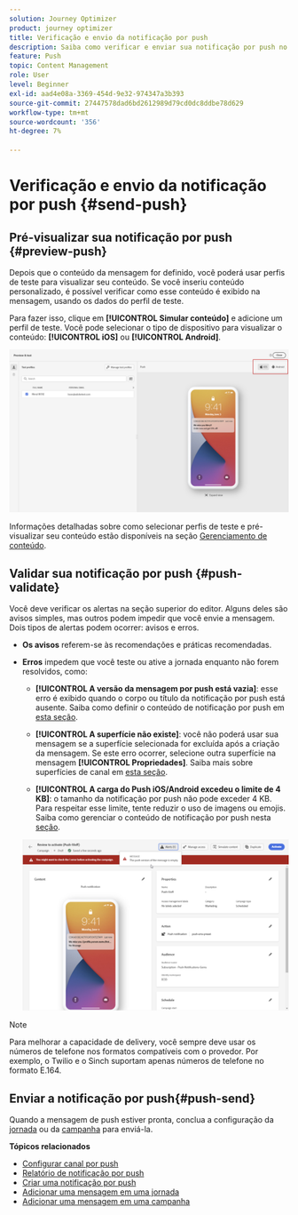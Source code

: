 ```yaml
---
solution: Journey Optimizer
product: journey optimizer
title: Verificação e envio da notificação por push
description: Saiba como verificar e enviar sua notificação por push no Journey Optimizer
feature: Push
topic: Content Management
role: User
level: Beginner
exl-id: aad4e08a-3369-454d-9e32-974347a3b393
source-git-commit: 27447578dad6bd2612989d79cd0dc8ddbe78d629
workflow-type: tm+mt
source-wordcount: '356'
ht-degree: 7%

---
```


# Verificação e envio da notificação por push {#send-push}

## Pré-visualizar sua notificação por push {#preview-push}

Depois que o conteúdo da mensagem for definido, você poderá usar perfis de teste para visualizar seu conteúdo. Se você inseriu conteúdo personalizado, é possível verificar como esse conteúdo é exibido na mensagem, usando os dados do perfil de teste.

Para fazer isso, clique em **[!UICONTROL Simular conteúdo]** e adicione um perfil de teste. Você pode selecionar o tipo de dispositivo para visualizar o conteúdo: **[!UICONTROL iOS]** ou **[!UICONTROL Android]**.

![](assets/push_preview_3.png)

Informações detalhadas sobre como selecionar perfis de teste e pré-visualizar seu conteúdo estão disponíveis na seção [Gerenciamento de conteúdo](../content-management/preview-test.md).

## Validar sua notificação por push {#push-validate}

Você deve verificar os alertas na seção superior do editor. Alguns deles são avisos simples, mas outros podem impedir que você envie a mensagem. Dois tipos de alertas podem ocorrer: avisos e erros.

* **Os avisos** referem-se às recomendações e práticas recomendadas.

* **Erros** impedem que você teste ou ative a jornada enquanto não forem resolvidos, como:

   * **[!UICONTROL A versão da mensagem por push está vazia]**: esse erro é exibido quando o corpo ou título da notificação por push está ausente. Saiba como definir o conteúdo de notificação por push em [esta seção](create-push.md).

   * **[!UICONTROL A superfície não existe]**: você não poderá usar sua mensagem se a superfície selecionada for excluída após a criação da mensagem. Se este erro ocorrer, selecione outra superfície na mensagem **[!UICONTROL Propriedades]**. Saiba mais sobre superfícies de canal em [esta seção](../configuration/channel-surfaces.md).

   * **[!UICONTROL A carga do Push iOS/Android excedeu o limite de 4 KB]**: o tamanho da notificação por push não pode exceder 4 KB. Para respeitar esse limite, tente reduzir o uso de imagens ou emojis. Saiba como gerenciar o conteúdo de notificação por push nesta [seção](../push/create-push.md).

  ![](assets/push_alert.png)


>[!NOTE]
>
> Para melhorar a capacidade de delivery, você sempre deve usar os números de telefone nos formatos compatíveis com o provedor. Por exemplo, o Twilio e o Sinch suportam apenas números de telefone no formato E.164.

## Enviar a notificação por push{#push-send}

Quando a mensagem de push estiver pronta, conclua a configuração da [jornada](../building-journeys/journey-gs.md) ou da [campanha](../campaigns/create-campaign.md) para enviá-la.

**Tópicos relacionados**

* [Configurar canal por push](push-configuration.md)
* [Relatório de notificação por push](../reports/journey-global-report.md#push-global)
* [Criar uma notificação por push](create-push.md)
* [Adicionar uma mensagem em uma jornada](../building-journeys/journeys-message.md)
* [Adicionar uma mensagem em uma campanha](../campaigns/create-campaign.md)

